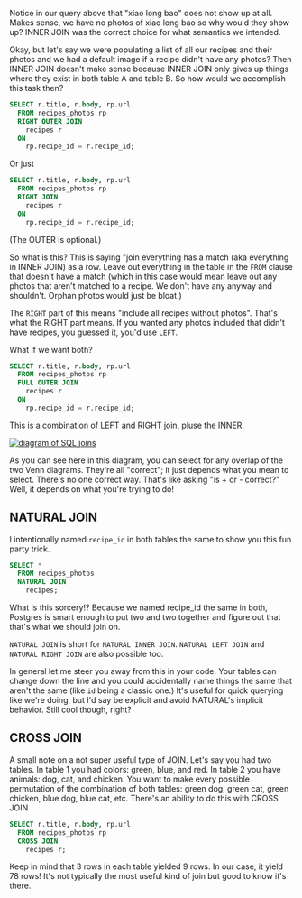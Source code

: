 Notice in our query above that "xiao long bao" does not show up at all. Makes sense, we have no photos of xiao long bao so why would they show up? INNER JOIN was the correct choice for what semantics we intended.

Okay, but let's say we were populating a list of all our recipes and their photos and we had a default image if a recipe didn't have any photos? Then INNER JOIN doesn't make sense because INNER JOIN only gives up things where they exist in both table A and table B. So how would we accomplish this task then?

```sql
SELECT r.title, r.body, rp.url
  FROM recipes_photos rp
  RIGHT OUTER JOIN
    recipes r
  ON
    rp.recipe_id = r.recipe_id;
```

Or just

```sql
SELECT r.title, r.body, rp.url
  FROM recipes_photos rp
  RIGHT JOIN
    recipes r
  ON
    rp.recipe_id = r.recipe_id;
```

(The OUTER is optional.)

So what is this? This is saying "join everything has a match (aka everything in INNER JOIN) as a row. Leave out everything in the table in the `FROM` clause that doesn't have a match (which in this case would mean leave out any photos that aren't matched to a recipe. We don't have any anyway and shouldn't. Orphan photos would just be bloat.)

The `RIGHT` part of this means "include all recipes without photos". That's what the RIGHT part means. If you wanted any photos included that didn't have recipes, you guessed it, you'd use `LEFT`.

What if we want both?

```sql
SELECT r.title, r.body, rp.url
  FROM recipes_photos rp
  FULL OUTER JOIN
    recipes r
  ON
    rp.recipe_id = r.recipe_id;
```

This is a combination of LEFT and RIGHT join, pluse the INNER.

[![diagram of SQL joins](../images/SQL_Joins.png)](https://commons.wikimedia.org/wiki/File:SQL_Joins.svg)

As you can see here in this diagram, you can select for any overlap of the two Venn diagrams. They're all "correct"; it just depends what you mean to select. There's no one correct way. That's like asking "is + or - correct?" Well, it depends on what you're trying to do!

## NATURAL JOIN

I intentionally named `recipe_id` in both tables the same to show you this fun party trick.

```sql
SELECT *
  FROM recipes_photos
  NATURAL JOIN
    recipes;
```

What is this sorcery!? Because we named recipe_id the same in both, Postgres is smart enough to put two and two together and figure out that that's what we should join on.

`NATURAL JOIN` is short for `NATURAL INNER JOIN`. `NATURAL LEFT JOIN` and `NATURAL RIGHT JOIN` are also possible too.

In general let me steer you away from this in your code. Your tables can change down the line and you could accidentally name things the same that aren't the same (like `id` being a classic one.) It's useful for quick querying like we're doing, but I'd say be explicit and avoid NATURAL's implicit behavior. Still cool though, right?

## CROSS JOIN

A small note on a not super useful type of JOIN. Let's say you had two tables. In table 1 you had colors: green, blue, and red. In table 2 you have animals: dog, cat, and chicken. You want to make every possible permutation of the combination of both tables: green dog, green cat, green chicken, blue dog, blue cat, etc. There's an ability to do this with CROSS JOIN

```sql
SELECT r.title, r.body, rp.url
  FROM recipes_photos rp
  CROSS JOIN
    recipes r;
```

Keep in mind that 3 rows in each table yielded 9 rows. In our case, it yield 78 rows! It's not typically the most useful kind of join but good to know it's there.
